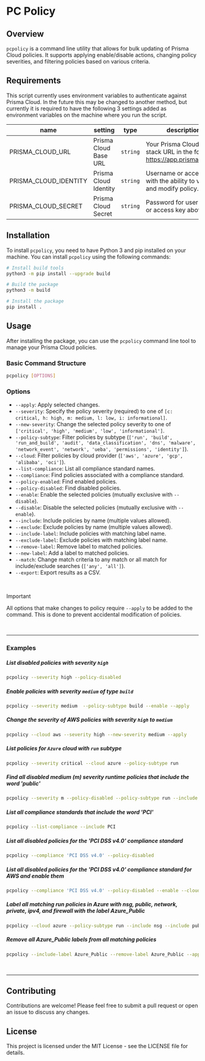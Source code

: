 # PC Policy

## Overview

`pcpolicy` is a command line utility that allows for bulk updating of Prisma Cloud policies. It supports applying enable/disable actions, changing policy severities, and filtering policies based on various criteria.

## Requirements

This script currently uses environment variables to authenticate against Prisma Cloud. In the future this may be changed to another method, but currently it is required to have the following 3 settings added as environment variables on the machine where you run the script.

 | name |  setting  | type | description |
 |----|-----------|------|-------------|
 | PRISMA_CLOUD_URL | Prisma Cloud Base URL | `string` | Your Prisma Cloud app stack URL in the format: https://app.prismacloud.io 
 | PRISMA_CLOUD_IDENTITY | Prisma Cloud Identity | `string` | Username or access key with the ability to view and modify policy.
 | PRISMA_CLOUD_SECRET | Prisma Cloud Secret | `string` | Password for username or access key above

## Installation

To install `pcpolicy`, you need to have Python 3 and pip installed on your machine. You can install `pcpolicy` using the following commands:

```sh
# Install build tools
python3 -m pip install --upgrade build

# Build the package
python3 -m build

# Install the package
pip install .
```

## Usage

After installing the package, you can use the `pcpolicy` command line tool to manage your Prisma Cloud policies.

### Basic Command Structure

```sh
pcpolicy [OPTIONS]
```

### Options

- `--apply`: Apply selected changes.
- `--severity`: Specify the policy severity (required) to one of `[c: critical, h: high, m: medium, l: low, i: informational]`.
- `--new-severity`: Change the selected policy severity to one of `['critical', 'high', 'medium', 'low', 'informational']`.
- `--policy-subtype`: Filter policies by subtype (`['run', 'build', 'run_and_build', 'audit', 'data_classification', 'dns', 'malware', 'network_event', 'network', 'ueba', 'permissions', 'identity']`).
- `--cloud`: Filter policies by cloud provider (`['aws', 'azure', 'gcp', 'alibaba', 'oci']`).
- `--list-compliance`: List all compliance standard names.
- `--compliance`: Find policies associated with a compliance standard.
- `--policy-enabled`: Find enabled policies.
- `--policy-disabled`: Find disabled policies.
- `--enable`: Enable the selected policies (mutually exclusive with `--disable`).
- `--disable`: Disable the selected policies (mutually exclusive with `--enable`).
- `--include`: Include policies by name (multiple values allowed).
- `--exclude`: Exclude policies by name (multiple values allowed).
- `--include-label`: Include policies with matching label name.
- `--exclude-label`: Exclude policies with matching label name.
- `--remove-label`: Remove label to matched policies.
- `--new-label`: Add a label to matched policies.
- `--match`: Change match criteria to any match or all match for include/exclude searches (`['any', 'all']`).
- `--export`: Export results as a CSV.

<br>

> [!IMPORTANT]
> All options that make changes to policy require `--apply` to be added to the command.
> This is done to prevent accidental modification of policies.

<br>

---

### Examples

##### List disabled policies with severity `high`

```sh
pcpolicy --severity high --policy-disabled
```

##### Enable policies with severity `medium` of type `build`

```sh
pcpolicy --severity medium  --policy-subtype build --enable --apply
```

##### Change the severity of AWS policies with severity `high` to `medium`

```sh
pcpolicy --cloud aws --severity high --new-severity medium --apply
```

##### List policies for `Azure` cloud with `run` subtype

```sh
pcpolicy --severity critical --cloud azure --policy-subtype run
```

##### Find all disabled medium (m) severity runtime policies that include the word 'public'

```sh
pcpolicy --severity m --policy-disabled --policy-subtype run --include public
```

##### List all compliance standards that include the word 'PCI'

```sh
pcpolicy --list-compliance --include PCI
```

##### List all disabled policies for the 'PCI DSS v4.0' compliance standard

```sh
pcpolicy --compliance 'PCI DSS v4.0' --policy-disabled
```


##### List all disabled policies for the 'PCI DSS v4.0' compliance standard for AWS and enable them

```sh
pcpolicy --compliance 'PCI DSS v4.0' --policy-disabled --enable --cloud aws --apply
```

##### Label all matching run policies in Azure with nsg, public, network, private, ipv4, and firewall with the label Azure_Public
```sh
pcpolicy --cloud azure --policy-subtype run --include nsg --include public --include network --include private --include ipv4 --include firewall --new-label Azure_Public --apply
```

##### Remove all Azure_Public labels from all matching policies
```sh
pcpolicy --include-label Azure_Public --remove-label Azure_Public --apply
```

<br>

---

## Contributing

Contributions are welcome! Please feel free to submit a pull request or open an issue to discuss any changes.

## License

This project is licensed under the MIT License - see the LICENSE file for details.